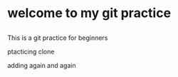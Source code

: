 # welcome to my git practice

##

This is a git practice for beginners

ptacticing clone

adding again and again
